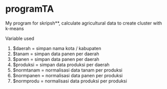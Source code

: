 # programTA
My program for skripsh**, calculate agricultural data to create cluster with k-means

Variable used 
1. $daerah = simpan nama kota / kabupaten 
2. $tanam = simpan data panen per daerah
3. $panen = simpan data panen per daerah
4. $produksi = simpan data produksi per daerah
5. $normtanam = normalisasi data tanam per produksi
6. $normpanen = normalisasi data panen per produksi
7. $normprodu = normalisasi data produksi per produksi
